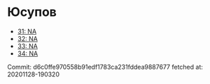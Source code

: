 # Юсупов
- [31: NA](31.md)
- [32: NA](32.md)
- [33: NA](33.md)
- [34: NA](34.md)

Commit: d6c0ffe970558b91edf1783ca231fddea9887677
 fetched at: 20201128-190320

